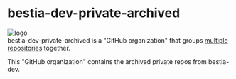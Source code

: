 # bestia-dev-private-archived

 ![logo](https://raw.githubusercontent.com/bestia-dev-private-archived/.github/blob/main/images/organization_icon_private_archived.png)  
bestia-dev-private-archived is a "GitHub organization" that groups [multiple repositories](https://github.com/orgs/bestia-dev-private-archived/repositories?q=sort%3Aname-asc) together.

This "GitHub organization" contains the archived private repos from bestia-dev.

